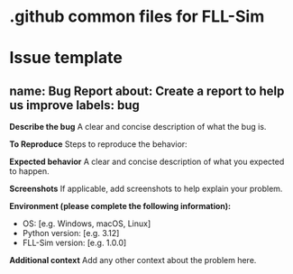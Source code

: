 # .github common files for FLL-Sim

# Issue template
name: Bug Report
about: Create a report to help us improve
labels: bug
---
**Describe the bug**
A clear and concise description of what the bug is.

**To Reproduce**
Steps to reproduce the behavior:

**Expected behavior**
A clear and concise description of what you expected to happen.

**Screenshots**
If applicable, add screenshots to help explain your problem.

**Environment (please complete the following information):**
 - OS: [e.g. Windows, macOS, Linux]
 - Python version: [e.g. 3.12]
 - FLL-Sim version: [e.g. 1.0.0]

**Additional context**
Add any other context about the problem here.
